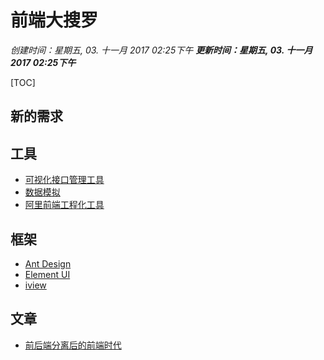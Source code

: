 # 前端大搜罗
*创建时间：星期五, 03. 十一月 2017 02:25下午*
***更新时间：星期五, 03. 十一月 2017 02:25下午***

[TOC]

## 新的需求

## 工具

- [可视化接口管理工具](http://rapapi.org/org/index.do)
- [数据模拟](https://github.com/typicode/json-server)
- [阿里前端工程化工具](https://github.com/alibaba/dawn)


## 框架
- [Ant Design](https://ant.design/index-cn)
- [Element UI](https://github.com/eleme/element-react)
- [iview](https://www.iviewui.com/docs/guide/introduce)

## 文章
- [前后端分离后的前端时代](https://mp.weixin.qq.com/s?__biz=MzAwMzA0NDc1MA==&amp;mid=2448636845&amp;idx=1&amp;sn=54a3c3129d6bb7dcd5aa3fdc081afca7&amp;chksm=8ec6bf4cb9b1365a40dd899ebbd6c12861e7e1932f2e5af4124b90034999724f140b0a86790b&amp;scene=21#wechat_redirect)